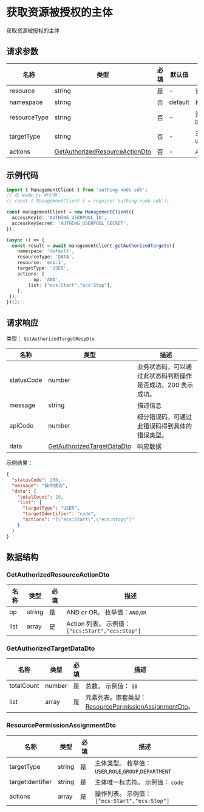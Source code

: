 # 获取资源被授权的主体

<!--
  警告⚠️：
  不要直接修改该文档，
  https://github.com/Authing/authing-docs-factory
  使用该项目进行生成
-->

<LastUpdated />

获取资源被授权的主体

## 请求参数

| 名称 | 类型 | 必填 | 默认值 | 描述 | 示例值 |
| ---- | ---- | ---- | ---- | ---- | ---- |
| resource | string | 是 | - | 资源。   | `ecs:1` |
| namespace | string | 否 | default | 权限分组。   |  |
| resourceType | string | 否 | - | 资源类型。  枚举值：`DATA`,`API`,`MENU`,`BUTTON` | `DATA` |
| targetType | string | 否 | - | 主体类型。  枚举值：`USER`,`ROLE`,`GROUP`,`DEPARTMENT` | `USER` |
| actions | <a href="#GetAuthorizedResourceActionDto">GetAuthorizedResourceActionDto</a> | 否 | - | Action 列表。   |  |


## 示例代码

```ts
import { ManagementClient } from 'authing-node-sdk';
// 在 Node.js 中引用：
// const { ManagementClient } = require('authing-node-sdk');

const managementClient = new ManagementClient({
  accessKeyId: 'AUTHING_USERPOOL_ID',
  accessKeySecret: 'AUTHING_USERPOOL_SECRET',
});

(async () => {
  const result = await managementClient.getAuthorizedTargets({
    namespace: 'default',
    resourceType: 'DATA',
    resource: 'ecs:1',
    targetType: 'USER',
    actions: {
          op: 'AND',
        list: ["ecs:Start","ecs:Stop"],
    },
 });
})();
```



## 请求响应

类型： `GetAuthorizedTargetRespDto`

| 名称 | 类型 | 描述 |
| ---- | ---- | ---- |
| statusCode | number | 业务状态码，可以通过此状态码判断操作是否成功，200 表示成功。 |
| message | string | 描述信息 |
| apiCode | number | 细分错误码，可通过此错误码得到具体的错误类型。 |
| data | <a href="#GetAuthorizedTargetDataDto">GetAuthorizedTargetDataDto</a> | 响应数据 |



示例结果：

```json
{
  "statusCode": 200,
  "message": "操作成功",
  "data": {
    "totalCount": 10,
    "list": {
      "targetType": "USER",
      "targetIdentifier": "code",
      "actions": "[\"ecs:Start\",\"ecs:Stop\"]"
    }
  }
}
```

## 数据结构


### <a id="GetAuthorizedResourceActionDto"></a> GetAuthorizedResourceActionDto

| 名称 | 类型 | 必填 | 描述 |
| ---- |  ---- | ---- | ---- |
| op | string | 是 | AND or OR。 枚举值：`AND`,`OR`  |
| list | array | 是 | Action 列表。 示例值： `["ecs:Start","ecs:Stop"]`  |


### <a id="GetAuthorizedTargetDataDto"></a> GetAuthorizedTargetDataDto

| 名称 | 类型 | 必填 | 描述 |
| ---- |  ---- | ---- | ---- |
| totalCount | number | 是 | 总数。 示例值： `10`  |
| list | array | 是 | 元素列表。嵌套类型：<a href="#ResourcePermissionAssignmentDto">ResourcePermissionAssignmentDto</a>。   |


### <a id="ResourcePermissionAssignmentDto"></a> ResourcePermissionAssignmentDto

| 名称 | 类型 | 必填 | 描述 |
| ---- |  ---- | ---- | ---- |
| targetType | string | 是 | 主体类型。 枚举值：`USER`,`ROLE`,`GROUP`,`DEPARTMENT`  |
| targetIdentifier | string | 是 | 主体唯一标志符。 示例值： `code`  |
| actions | array | 是 | 操作列表。 示例值： `["ecs:Start","ecs:Stop"]`  |


